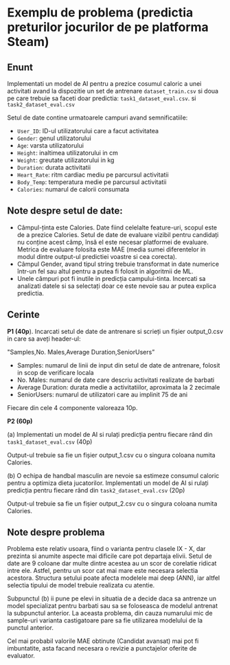 # Exemplu de problema (predictia preturilor jocurilor de pe platforma Steam)

## Enunt
Implementati un model de AI pentru a prezice cosumul caloric a unei activitati avand la dispozitie un set de antrenare `dataset_train.csv` si doua pe care trebuie sa faceti doar predictia: `task1_dataset_eval.csv`. si `task2_dataset_eval.csv`

Setul de date contine urmatoarele campuri avand semnificatiile:

- `User_ID`: ID-ul utilizatorului care a facut activitatea
- `Gender`: genul utilizatorului
- `Age`: varsta utilizatorului
- `Height`: inaltimea utilizatorului in cm
- `Weight`: greutate utilizatorului in kg
- `Duration`: durata activitatii
- `Heart_Rate`: ritm cardiac mediu pe parcursul activitatii
- `Body_Temp`: temperatura medie pe parcursul activitatii
- `Calories`: numarul de calorii consumata

## Note despre setul de date:

- Câmpul-ținta este Calories. Date fiind celelalte feature-uri, scopul este de a prezice Calories. Setul de date de evaluare vizibil pentru candidați nu conține acest câmp, însă el este necesar platformei de evaluare. Metrica de evaluare folosita este MAE (media sumei diferentelor in modul dintre output-ul predictiei voastre si cea corecta).
- Câmpul Gender, avand tipul string trebuie transformat in date numerice într-un fel sau altul pentru a putea fi folosit in algoritmii de ML.
- Unele câmpuri pot fi inutile in predicția campului-tinta. Incercati sa analizati datele si sa selectați doar ce este nevoie sau ar putea explica predictia.

## Cerinte

**P1 (40p**). Incarcati setul de date de antrenare si scrieți un fișier output_0.csv in care sa aveți header-ul:

"Samples,No. Males,Average Duration,SeniorUsers”

- Samples: numarul de linii de input din setul de date de antrenare, folosit in scop de verificare locala
- No. Males: numarul de date care descriu activitati realizate de barbati
- Average Duration: durata medie a activitatiilor, aproximata la 2 zecimale
- SeniorUsers: numarul de utilizatori care au implinit 75 de ani 

Fiecare din cele 4 componente valoreaza 10p.

**P2 (60p)** 

(a) Implementati un model de AI si rulați predicția pentru fiecare rând din `task1_dataset_eval.csv` (40p)

Output-ul trebuie sa fie un fișier output_1.csv cu o singura coloana numita Calories.

(b) O echipa de handbal masculin are nevoie sa estimeze consumul caloric pentru a optimiza dieta jucatorilor. Implementati un model de AI si rulați predicția pentru fiecare rând din `task2_dataset_eval.csv` (20p)

Output-ul trebuie sa fie un fișier output_2.csv cu o singura coloana numita Calories.

## Note despre problema

Problema este relativ usoara, fiind o varianta pentru clasele IX - X, dar prezinta si anumite aspecte mai dificile care pot departaja elivii. Setul de date are 9 coloane dar multe dintre acestea au un scor de corelatie ridicat intre ele. Astfel, pentru un scor cat mai mare este necesara selectia acestora. Structura setului poate afecta modelele mai deep (ANN), iar altfel selectia tipului de model trebuie realizata cu atentie. 

Subpunctul (b) ii pune pe elevi in situatia de a decide daca sa antrenze un model specializat pentru barbati sau sa se foloseasca de modelul antrenat la subpunctul anterior. La aceasta problema, din cauza numarului mic de sample-uri varianta castigatoare pare sa fie utilizarea modelului de la punctul anterior. 

Cel mai probabil valorile MAE obtinute (Candidat avansat) mai pot fi imbuntatite, asta facand necesara o revizie a punctajelor oferite de evaluator.
